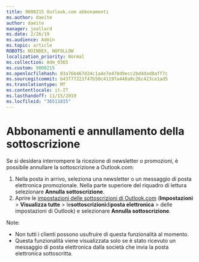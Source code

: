```yaml
---
title: 9000215 Outlook.com abbonamenti
ms.author: daeite
author: daeite
manager: joallard
ms.date: 2/26/19
ms.audience: Admin
ms.topic: article
ROBOTS: NOINDEX, NOFOLLOW
localization_priority: Normal
ms.collection: Adm_O365
ms.custom: 9000215
ms.openlocfilehash: 03a76b467d24c1a4e7e478d9ecc2bd4dad8aff7c
ms.sourcegitcommit: b43f77221f47b50c41197a448a9c26c423ce1ad5
ms.translationtype: MT
ms.contentlocale: it-IT
ms.lasthandoff: 11/15/2019
ms.locfileid: "36511815"
---
```

# <a name="subscriptions-and-unsubscribing"></a>Abbonamenti e annullamento della sottoscrizione

Se si desidera interrompere la ricezione di newsletter o promozioni, è possibile annullare la sottoscrizione a Outlook.com:

1. Nella posta in arrivo, seleziona una newsletter o un messaggio di posta elettronica promozionale. Nella parte superiore del riquadro di lettura selezionare **Annulla sottoscrizione**.
2. Aprire le [impostazioni delle sottoscrizioni di Outlook.com](https://outlook.live.com/mail/options/mail/brandsSubscriptions) (**Impostazioni** > **Visualizza tutte** > le**sottoscrizioni**di**posta elettronica** > delle impostazioni di Outlook) e selezionare **Annulla sottoscrizione**.

Note:

- Non tutti i clienti possono usufruire di questa funzionalità al momento.
- Questa funzionalità viene visualizzata solo se è stato ricevuto un messaggio di posta elettronica dalla società che invia la posta elettronica sottoscritta.